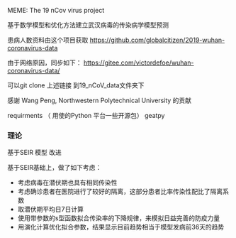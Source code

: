 MEME: The 19 nCov virus project

基于数学模型和优化方法建立武汉病毒的传染病学模型预测

患病人数资料由这个项目获取
https://github.com/globalcitizen/2019-wuhan-coronavirus-data

由于网络原因，同步如下：
https://gitee.com/victordefoe/wuhan-coronavirus-data/

可以git clone 上述链接 到19_nCoV_data文件夹下


感谢 Wang Peng, Northwestern Polytechnical University 的贡献

requirments
（ 用使的Python 平台一些开源包）
geatpy

### 理论  
基于SEIR 模型
改进

基于SEIR基础上，做了如下考虑：
* 考虑病毒在潜伏期也具有相同传染性
* 考虑确诊患者在医院进行了较好的隔离，这部分患者比率传染性配比了隔离系数
* 取潜伏期平均日7日计算
* 使用带参数的s型函数拟合传染率的下降规律，来模拟日益完善的防疫力量
* 用演化计算优化拟合参数，结果显示目前趋势相当于模型发病前36天的趋势


